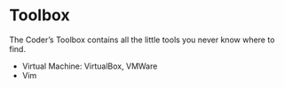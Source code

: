 # Toolbox

The Coder’s Toolbox contains all the little tools you never know where to find.

* Virtual Machine: VirtualBox, VMWare
* Vim
